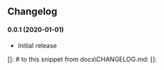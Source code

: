 <h2>Changelog</h2>

#### 0.0.1 (2020-01-01)
- Initial release

[]: # to this snippet from docs\CHANGELOG.md:
[]: 

